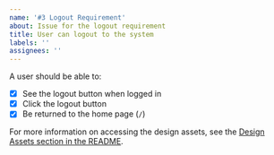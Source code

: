 ```yaml
---
name: '#3 Logout Requirement'
about: Issue for the logout requirement
title: User can logout to the system
labels: ''
assignees: ''
---
```


A user should be able to:

- [x] See the logout button when logged in
- [x] Click the logout button
- [x] Be returned to the home page (`/`)

For more information on accessing the design assets, see the [Design Assets section in the README](https://github.com/OpenClassrooms-Student-Center/ArgentBank-website#design-assets).
